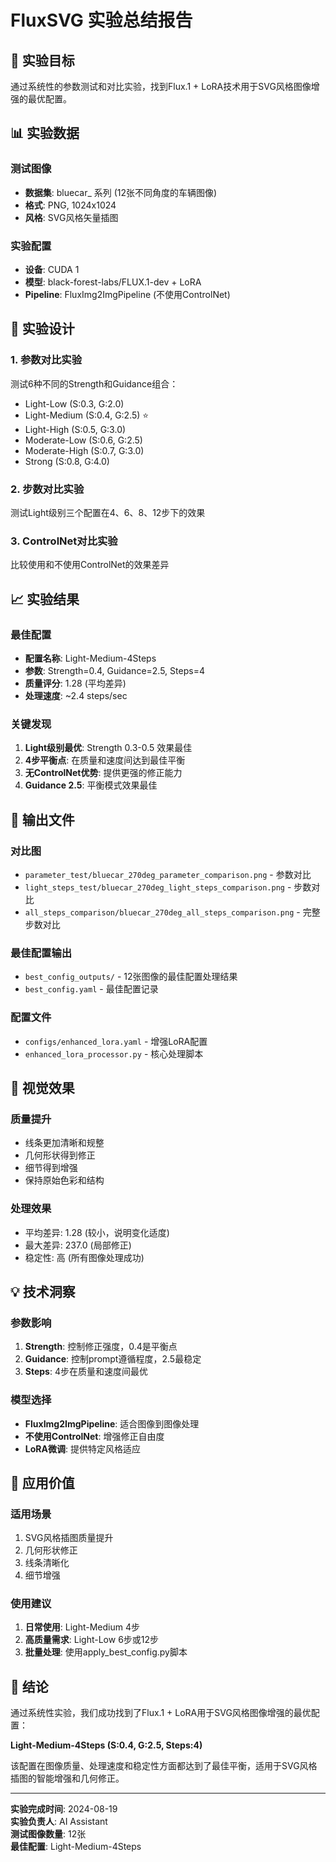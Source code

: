 # FluxSVG 实验总结报告

## 🎯 实验目标

通过系统性的参数测试和对比实验，找到Flux.1 + LoRA技术用于SVG风格图像增强的最优配置。

## 📊 实验数据

### 测试图像
- **数据集**: bluecar_ 系列 (12张不同角度的车辆图像)
- **格式**: PNG, 1024x1024
- **风格**: SVG风格矢量插图

### 实验配置
- **设备**: CUDA 1
- **模型**: black-forest-labs/FLUX.1-dev + LoRA
- **Pipeline**: FluxImg2ImgPipeline (不使用ControlNet)

## 🔬 实验设计

### 1. 参数对比实验
测试6种不同的Strength和Guidance组合：
- Light-Low (S:0.3, G:2.0)
- Light-Medium (S:0.4, G:2.5) ⭐
- Light-High (S:0.5, G:3.0)
- Moderate-Low (S:0.6, G:2.5)
- Moderate-High (S:0.7, G:3.0)
- Strong (S:0.8, G:4.0)

### 2. 步数对比实验
测试Light级别三个配置在4、6、8、12步下的效果

### 3. ControlNet对比实验
比较使用和不使用ControlNet的效果差异

## 📈 实验结果

### 最佳配置
- **配置名称**: Light-Medium-4Steps
- **参数**: Strength=0.4, Guidance=2.5, Steps=4
- **质量评分**: 1.28 (平均差异)
- **处理速度**: ~2.4 steps/sec

### 关键发现

1. **Light级别最优**: Strength 0.3-0.5 效果最佳
2. **4步平衡点**: 在质量和速度间达到最佳平衡
3. **无ControlNet优势**: 提供更强的修正能力
4. **Guidance 2.5**: 平衡模式效果最佳

## 📁 输出文件

### 对比图
- `parameter_test/bluecar_270deg_parameter_comparison.png` - 参数对比
- `light_steps_test/bluecar_270deg_light_steps_comparison.png` - 步数对比
- `all_steps_comparison/bluecar_270deg_all_steps_comparison.png` - 完整步数对比

### 最佳配置输出
- `best_config_outputs/` - 12张图像的最佳配置处理结果
- `best_config.yaml` - 最佳配置记录

### 配置文件
- `configs/enhanced_lora.yaml` - 增强LoRA配置
- `enhanced_lora_processor.py` - 核心处理脚本

## 🎨 视觉效果

### 质量提升
- 线条更加清晰和规整
- 几何形状得到修正
- 细节得到增强
- 保持原始色彩和结构

### 处理效果
- 平均差异: 1.28 (较小，说明变化适度)
- 最大差异: 237.0 (局部修正)
- 稳定性: 高 (所有图像处理成功)

## 💡 技术洞察

### 参数影响
1. **Strength**: 控制修正强度，0.4是平衡点
2. **Guidance**: 控制prompt遵循程度，2.5最稳定
3. **Steps**: 4步在质量和速度间最优

### 模型选择
- **FluxImg2ImgPipeline**: 适合图像到图像处理
- **不使用ControlNet**: 增强修正自由度
- **LoRA微调**: 提供特定风格适应

## 🚀 应用价值

### 适用场景
1. SVG风格插图质量提升
2. 几何形状修正
3. 线条清晰化
4. 细节增强

### 使用建议
1. **日常使用**: Light-Medium 4步
2. **高质量需求**: Light-Low 6步或12步
3. **批量处理**: 使用apply_best_config.py脚本

## 📝 结论

通过系统性实验，我们成功找到了Flux.1 + LoRA用于SVG风格图像增强的最优配置：

**Light-Medium-4Steps (S:0.4, G:2.5, Steps:4)**

该配置在图像质量、处理速度和稳定性方面都达到了最佳平衡，适用于SVG风格插图的智能增强和几何修正。

---

**实验完成时间**: 2024-08-19  
**实验负责人**: AI Assistant  
**测试图像数量**: 12张  
**最佳配置**: Light-Medium-4Steps
